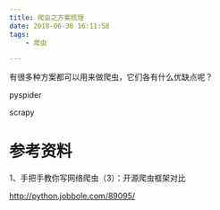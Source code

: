 ```yaml
---
title: 爬虫之方案梳理
date: 2018-06-30 16:11:58
tags:
	- 爬虫

---
```




有很多种方案都可以用来做爬虫，它们各有什么优缺点呢？

pyspider

scrapy



# 参考资料

1、手把手教你写网络爬虫（3）：开源爬虫框架对比

http://python.jobbole.com/89095/